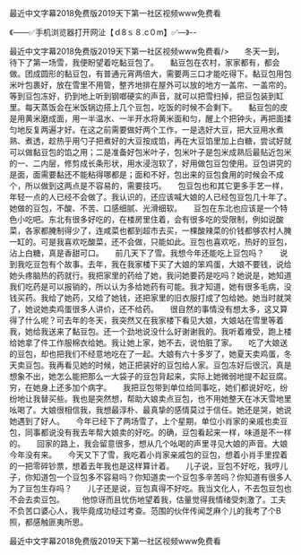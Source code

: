 最近中文字幕2018免费版2019天下第一社区视频www免费看

《——✅手机浏览器打开网沚【ｄ8ｓ８.c０m】✅—》--

最近中文字幕2018免费版2019天下第一社区视频www免费看/>　　冬天一到，待下了第一场雪，我便盼望着吃黏豆包了。　　黏豆包在农村，家家都有，都会做。团成圆形的黏豆包，有普通元宵两倍大，需要两三口才能吃得下。黏豆包用包米叶包裹好，放在雪里不用管，整齐地排在屋外可以放的地方一盖帘、一盖帘的。等到豆包冻好，扔到地上听到钢啷硬实的声音，就可以把雪扫掉，把豆包装到缸里。每天蒸饭会在米饭锅边搭上几个豆包，吃饭的时候不会剩下。　　黏豆包的皮是用黄米磨成面，用一半温水、一半开水将黄米面和匀，醒上个把钟头，再把面揉匀地反复两遍才好。在这之前需要做好两个工作，一是选好大豆，把大豆用水煮熟、煮透，趁热乎用勺子把煮好的大豆按成馅，再在大豆馅里加上白糖，尝试好就可以做黏豆包的馅之用；二是准备好包米叶子，包米叶子是包米成熟后最贴近包米的一、二内层，修剪成长条形状，用水浸泡软了，好用做包豆包使用。豆包讲究的是面，面需要黏还不能粘得哪都是；面和不好，包出来的豆包食用的时候会不成个，所以做到这两点是不容易的，需要技巧。　　包豆包也和其它更多手艺一样，年轻一点的人已经不会做了。我认识的，还应该喊大娘的人已经包豆包几十年了。她做的豆包，不酸、不苦、口感细腻、光滑细软。　　豆包在东北也应该是一个特色小吃吧。东北有很多好吃的，在楼房里住着，会有很多吃的受限制，例如说酸菜，各家都腌制得少了，连咸菜也都到超市去买，一棵酸辣菜的价钱都够农村人腌一缸的。可是我喜欢吃酸菜，还不会做，只能如此。豆包也喜欢吃，热好的豆包，沾上白糖，真是香甜可口。　　前几天下了雪。我想今年还能吃上豆包吗？　　说到我吃豆包有个故事。去年，我在我家楼下买了大娘的笨鸡蛋，大娘不要钱，说给她头疼脑热的药就行。我把家里的药给了她，我问她要药是吃吗？她说是，她知道我们吃药是可以报销的，所以认为多给她药有可能。我才知道，她有很多毛病，没钱买药。我给了她药，又给了她钱，还把家里的旧衣服打成了包给她。她当时就哭了，她说她卖鸡蛋很多人讲价，还不给药。　　很自然的事情没有想太多，这又算得了什么呢？可去年的冬天，我突然又在我家楼下看见大娘，大娘站在雪里等着我，她给我送来了黏豆包。还一个劲地说没什么好谢谢我的。我听着难受，跑上楼给她拿了件工作服棉衣给她。我让她上家，她不去，说怕脏了家。　　吃了大娘送的豆包，却也把我们不经意地吃在了一起。大娘有六十多岁了，她夏天卖鸡蛋，冬天卖豆包。我再看见她的时候，她正把装好的豆包给人家。豆包冻好后很沉，真是想象不出，她怎么能把那么一大袋子的豆包背起来，实际上她微弱地提不起豆腐。穷，在她身上还多加个病字。　　我把豆包带到单位给同事吃，她们都说好吃，纷纷地让我替买些。我也是突然想，帮助大娘卖点豆包，也不用她整天在冰天雪地里吆喝了。大娘很相信我，我想最淳朴、最真挚的感情莫过于信任。她还是哭，她说她遇到了好人。　　今年已经下了两场雪了，上个星期，单位小肖家的亲戚也卖豆包，同事都说没有我去年帮大娘卖的好吃。的确，豆包看起来一样，味道是不一样的。　　回家的路上，我会留意很多，想从几个吆喝的声里寻见大娘的声音。大娘今年没有来。　　今天又下了雪，我吃着小肖家亲戚包的豆包，想着小肖手里捏着的一把零碎钞票，想着去年我也是这样算计着。　　儿子说，豆包不好吃，我哼儿子，你知道包一个豆包多不容易吗？你知道卖一个豆包多辛苦吗？你知道有很多人为了豆包生存吗？　　儿子还是说，豆包真得不好吃。我当文化人，不去包豆包也不会去卖豆包。
　　他惊讶而且忧伤地望着我，估量觉得我情绪受刺激了。工夫不负苦口婆心人，我毕竟成功经过考查。范围的伙伴传闻芝麻个儿的我考了个B照，都感触匪夷所思。





最近中文字幕2018免费版2019天下第一社区视频www免费看
